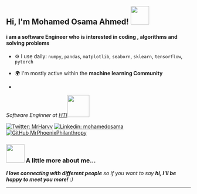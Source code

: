 <h2> Hi, I'm Mohamed Osama Ahmed! <img src="https://media.giphy.com/media/mGcNjsfWAjY5AEZNw6/giphy.gif" width="50"></h2>

#### i am a software Engineer who is interested in coding , algorithms and solving problems



- ⚙️ I use daily: `numpy`, `pandas`, `matplotlib`, `seaborn`, `sklearn`, `tensorflow`, `pytorch`
- 🌍 I'm mostly active within the **machine learning Community**

- 

<p><em>Software Enginner at <a href="https://www.hti.edu.eg/">HTI</a><img src="https://media.giphy.com/media/fYSnHlufseco8Fh93Z/giphy.gif" width="60">
</em></p>

[![Twitter: MrHarvv](https://img.shields.io/twitter/follow/MrHarvv?style=social)](https://x.com/MrHarvv)
[![Linkedin: mohamedosama](https://img.shields.io/badge/-mohamedosama-blue?style=flat-square&logo=Linkedin&logoColor=white&link=https://www.linkedin.com/in/mohamed-osama-074bb42b4/)](https://www.linkedin.com/in/mohamed-osama-074bb42b4/)
[![GitHub MrPhoenixPhilanthropy](https://img.shields.io/github/followers/MrPhoenixPhilanthropy?label=follow&style=social)](https://github.com/MrPhoenixPhilanthropy)


### <img src="https://media.giphy.com/media/VgCDAzcKvsR6OM0uWg/giphy.gif" width="50"> A little more about me...  


 <em><b>I love connecting with different people</b> so if you want to say <b>hi, I'll be happy to meet you more!</b> :)</em>

---
